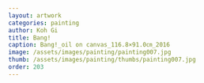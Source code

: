 ```yaml
---
layout: artwork
categories: painting
author: Koh Gi
title: Bang!
caption: Bang!_oil on canvas_116.8×91.0㎝_2016
image: /assets/images/painting/painting007.jpg
thumb: /assets/images/painting/thumbs/painting007.jpg
order: 203
---
```

